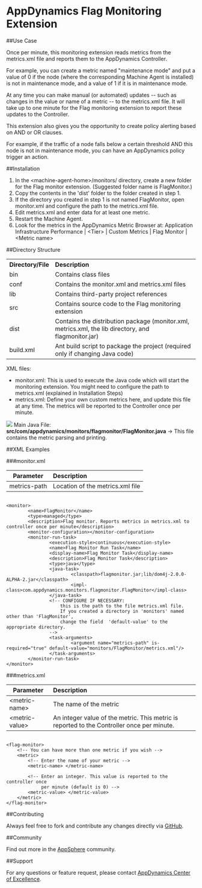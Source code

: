 # AppDynamics Flag Monitoring Extension

##Use Case

Once per minute, this monitoring extension reads metrics from the metrics.xml file and reports them to the AppDynamics Controller.

For example, you can create a metric named "maintenance mode" and put a value of 0 if the node (where the corresponding Machine Agent is installed) is not in maintenance mode, and a value of 1 if it is in maintenance mode.

At any time you can make manual (or automated) updates -- such as changes in the value or name of a metric -- to the metrics.xml file. It will take up to one minute for the Flag monitoring extension to report these updates to the Controller.

This extension also gives you the opportunity to create policy alerting based on AND or OR clauses.

For example, if the traffic of a node falls below a certain threshold AND this node is not in maintenance mode, you can have an AppDynamics policy trigger an action.


##Installation

1. In the \<machine-agent-home\>/monitors/ directory, create a new folder for the Flag monitor extension. (Suggested folder name is FlagMonitor.)
2. Copy the contents in the 'dist' folder to the folder created in step 1.
3. If the directory you created in step 1 is not named FlagMonitor, open monitor.xml and configure the path to the metrics.xml file.
4. Edit metrics.xml and enter data for at least one metric.
3. Restart the Machine Agent.
4. Look for the metrics in the AppDynamics Metric Browser at: Application Infrastructure
    Performance | \<Tier\> | Custom Metrics | Flag Monitor | \<Metric
    name\>


##Directory Structure

<table><tbody>
<tr>
<th align="left"> Directory/File </th>
<th align="left"> Description </th>
</tr>
<tr>
<td align="left"> bin </td>
<td align="left"> Contains class files </td>
</tr>
<tr>
<td align="left"> conf </td>
<td align="left"> Contains the monitor.xml and metrics.xml files </td>
</tr>
<tr>
<td align="left"> lib </td>
<td align="left"> Contains third-party project references </td>
</tr>
<tr>
<td align="left"> src </td>
<td align="left"> Contains source code to the Flag monitoring extension </td>
</tr>
<tr>
<td align="left"> dist </td>
<td align="left"> Contains the distribution package (monitor.xml, metrics.xml, the lib
directory, and flagmonitor.jar) </td>
</tr>
<tr>
<td align="left"> build.xml </td>
<td align="left"> Ant build script to package the project (required only if changing Java code) </td>
</tr>
</tbody>
</table>

XML files:

-   monitor.xml: This is used to execute the Java code which will start
    the monitoring extension. You might need to configure the path to metrics.xml
    (explained in Installation Steps)
-   metrics.xml: Define your own custom metrics here, and update this
    file at any time. The metrics will be reported to the Controller
    once per minute.
    

![](images/emoticons/information.gif) Main Java File: **src/com/appdynamics/monitors/flagmonitor/FlagMonitor.java**  -> This file contains the metric parsing and printing.


##XML Examples

###monitor.xml

|**Parameter** | **Description**|
| ------------- |:-------------|
| metrics-path|Location of the metrics.xml file |


~~~~

<monitor>
        <name>FlagMonitor</name>
        <type>managed</type>
        <description>Flag monitor. Reports metrics in metrics.xml to controller once per minute</description>
        <monitor-configuration></monitor-configuration>
        <monitor-run-task>
                <execution-style>continuous</execution-style>
                <name>Flag Monitor Run Task</name>
                <display-name>Flag Monitor Task</display-name>
                <description>Flag Monitor Task</description>
                <type>java</type>
                <java-task>
                        <classpath>flagmonitor.jar;lib/dom4j-2.0.0-ALPHA-2.jar</classpath>
                        <impl-class>com.appdynamics.monitors.flagmonitor.FlagMonitor</impl-class>
                </java-task>
                <!-- CONFIGURE IF NECESSARY:
                    this is the path to the file metrics.xml file. 
                    If you created a directory in 'monitors' named other than 'FlagMonitor', 
                    change the field  'default-value' to the appropriate directory.
                -->
                <task-arguments>
                        <argument name="metrics-path" is-required="true" default-value="monitors/FlagMonitor/metrics.xml"/>
                </task-arguments>
        </monitor-run-task>
</monitor>
~~~~

###metrics.xml

|**Parameter** | **Description**|
| ------------- |:-------------|
|\<metric-name\>|The name of the metric |
| \<metric-value\>|An integer value of the metric. This metric is reported to the Controller once per minute.|

~~~~

<flag-monitor>
    <!-- You can have more than one metric if you wish -->
    <metric>
        <!-- Enter the name of your metric -->
        <metric-name> </metric-name>

        <!-- Enter an integer. This value is reported to the controller once 
             per minute (default is 0) -->
        <metric-value> </metric-value>
    </metric>
</flag-monitor>
~~~~


##Contributing

Always feel free to fork and contribute any changes directly via [GitHub](https://github.com/Appdynamics/flag-monitoring-extension).

##Community

Find out more in the [AppSphere](http://appsphere.appdynamics.com/t5/Extensions/Flag-Monitoring-Extension/idi-p/1103) community.

##Support

For any questions or feature request, please contact [AppDynamics Center of Excellence](mailto://ace-request@appdynamics.com).

